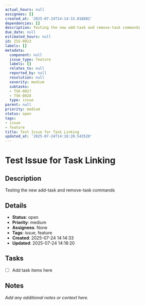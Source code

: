 ```yaml
---
actual_hours: null
assignees: []
created_at: '2025-07-24T14:14:33.018882'
dependencies: []
description: Testing the new add-task and remove-task commands
due_date: null
estimated_hours: null
id: ISS-0023
labels: []
metadata:
  component: null
  issue_type: feature
  labels: []
  relates_to: null
  reported_by: null
  resolution: null
  severity: medium
  subtasks:
  - TSK-0027
  - TSK-0028
  type: issue
parent: null
priority: medium
status: open
tags:
- issue
- feature
title: Test Issue for Task Linking
updated_at: '2025-07-24T14:18:20.543520'
---
```


# Test Issue for Task Linking

## Description
Testing the new add-task and remove-task commands

## Details
- **Status**: open
- **Priority**: medium
- **Assignees**: None
- **Tags**: issue, feature
- **Created**: 2025-07-24 14:14:33
- **Updated**: 2025-07-24 14:18:20

## Tasks
- [ ] Add task items here

## Notes
_Add any additional notes or context here._
